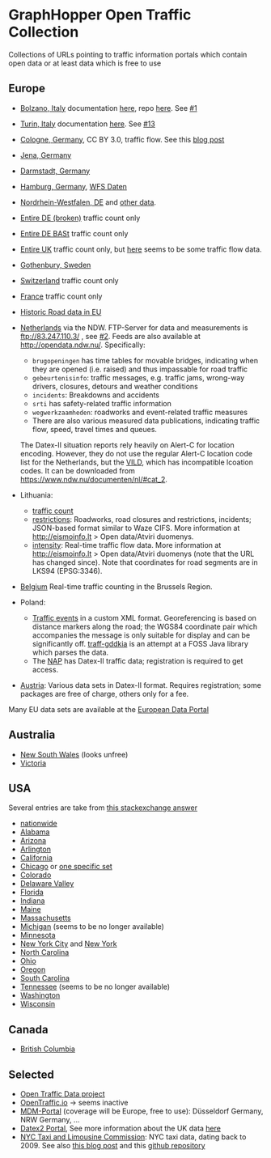 # GraphHopper Open Traffic Collection

Collections of URLs pointing to traffic information portals which contain open data or at least data which is free to use

## Europe

* [Bolzano, Italy](http://traffic.bz.it/) documentation [here](http://ipchannels.integreen-life.bz.it/doc/), repo [here](https://github.com/tis-innovation-park/BZtraffic). See [#1](https://github.com/graphhopper/open-traffic-collection/pull/1)
* [Turin, Italy](http://opendata.5t.torino.it/get_fdt) documentation [here](http://www.5t.torino.it/wp-content/uploads/2016/04/flussi_traffico_rt.pdf). See [#13](https://github.com/graphhopper/open-traffic-collection/issues/13)
* [Cologne, Germany](http://www.offenedaten-koeln.de/dataset/verkehrskalender-der-stadt-k%C3%B6ln), CC BY 3.0, traffic flow. See this [blog post](https://www.graphhopper.com/blog/2015/04/08/visualize-and-handle-traffic-information-with-graphhopper-in-real-time-for-cologne-germany-koln/)
* [Jena, Germany](https://opendata.jena.de/group/mobilitat)
* [Darmstadt, Germany](https://darmstadt.ui-traffic.de/faces/TrafficData.xhtml)
* [Hamburg, Germany](http://suche.transparenz.hamburg.de/dataset/geo-online-portal-hamburg), [WFS Daten](https://geodienste.hamburg.de/HH_WFS_Verkehr_opendata?REQUEST=GetCapabilities&SERVICE=WFS)
* [Nordrhein-Westfalen, DE](https://open.nrw/dataset/verkehrszentrale-verkehrsinformationen-der-viz-nrw-fuer-nordrhein-westfalen-1476687235163) and [other data](https://open.nrw/dataset/verkehrszentrale-verkehrslage-los-1476688071631).
* [Entire DE (broken)](https://www.mcloud.de/web/guest/suche/-/results/detail/verkehrsdatenautomatischedauerzhlstellen) traffic count only
* [Entire DE BASt](https://www.bast.de/BASt_2017/DE/Verkehrstechnik/Fachthemen/v2-verkehrszaehlung/Daten/2017_1/Jawe2017.html?nn=1819490) traffic count only
* [Entire UK](http://www.dft.gov.uk/traffic-counts/) traffic count only, but [here](https://data.gov.uk/dataset/dft-eng-srn-routes-journey-times) seems to be some traffic flow data.
* [Gothenbury, Sweden](http://www.statistik.tkgbg.se/)
* [Switzerland](https://www.astra.admin.ch/astra/en/home/dokumentation/verkehrsdaten.html) traffic count only
* [France](https://www.quandl.com/data/INSEE?keyword=traffic) traffic count only
* [Historic Road data in EU](http://open-data.europa.eu/en/data/dataset/4t2lYOaJNRsEgDA37hrUgg)
* [Netherlands](http://83.247.110.3/ndwOpenAVG/Default.aspx) via the NDW. FTP-Server for data and measurements is ftp://83.247.110.3/ , see [#2](https://github.com/graphhopper/open-traffic-collection/issues/2). Feeds are also available at http://opendata.ndw.nu/. Specifically:
  * `brugopeningen` has time tables for movable bridges, indicating when they are opened (i.e. raised) and thus impassable for road traffic
  * `gebeurtenisinfo`: traffic messages, e.g. traffic jams, wrong-way drivers, closures, detours and weather conditions
  * `incidents`: Breakdowns and accidents
  * `srti` has safety-related traffic information
  * `wegwerkzaamheden`: roadworks and event-related traffic measures
  * There are also various measured data publications, indicating traffic flow, speed, travel times and queues.
  
  The Datex-II situation reports rely heavily on Alert-C for location encoding. However, they do not use the regular Alert-C location code list for the Netherlands, but the [VILD](https://docs.ndw.nu/en/sb/algemeen/specialisatie/VILD.html), which has incompatible lcoation codes. It can be downloaded from https://www.ndw.nu/documenten/nl/#cat_2.
 * Lithuania:
   * [traffic count](http://lakd.lrv.lt/lt/atviri-duomenys)
   * [restrictions](http://restrictions.eismoinfo.lt/): Roadworks, road closures and restrictions, incidents; JSON-based format similar to Waze CIFS. More information at http://eismoinfo.lt > Open data/Atviri duomenys.
   * [intensity](https://old.eismoinfo.lt/traffic-intensity-service): Real-time traffic flow data. More information at http://eismoinfo.lt > Open data/Atviri duomenys (note that the URL has changed since). Note that coordinates for road segments are in LKS94 (EPSG:3346).
 * [Belgium](http://opendatastore.brussels/en/dataset/traffic-count) Real-time traffic counting in the Brussels Region.
* Poland:
  * [Traffic events](https://www.gddkia.gov.pl/dane/zima_html/utrdane.xml) in a custom XML format. Georeferencing is based on distance markers along the road; the WGS84 coordinate pair which accompanies the message is only suitable for display and can be significantly off. [traff-gddkia](https://gitlab.com/traffxml/traff-gddkia) is an attempt at a FOSS Java library which parses the data.
  * The [NAP](https://kpd.gddkia.gov.pl/) has Datex-II traffic data; registration is required to get access.
* [Austria](https://services2.asfinag.at/web/trafficdata/documents): Various data sets in Datex-II format. Requires registration; some packages are free of charge, others only for a fee.
  
Many EU data sets are available at the [European Data Portal](http://www.europeandataportal.eu/data/en/group/transport?q=traffic)

## Australia

 * [New South Wales](http://www.rms.nsw.gov.au/about/access-to-information/access-to-data.html) (looks unfree)
 * [Victoria](http://api.vicroads.vic.gov.au/)

## USA

Several entries are take from [this stackexchange answer](http://opendata.stackexchange.com/a/1772/12662)

* [nationwide](http://www.fhwa.dot.gov/policyinformation/travel_monitoring/tvt.cfm)
* [Alabama](https://www.dot.state.al.us/maweb/trafficMonitoring/trafficMonitoring.html)
* [Arizona](http://www.azdot.gov/planning/DataandAnalysis)
* [Arlington](http://www.arlingtonva.us/Departments/EnvironmentalServices/dot/traffic/counts/EnvironmentalServicesCounts.aspx)
* [California](http://traffic-counts.dot.ca.gov/)
* [Chicago](https://data.cityofchicago.org/browse?tags=traffic) or [one specific set](https://data.cityofchicago.org/Transportation/Average-Daily-Traffic-Counts/pfsx-4n4m)
* [Colorado](http://dtdapps.coloradodot.info/otis)
* [Delaware Valley](http://www.dvrpc.org/webmaps/trafficcounts/)
* [Florida](http://www.dot.state.fl.us/planning/statistics/trafficdata/)
* [Indiana](http://www.in.gov/indot/2720.htm)
* [Maine](http://www.maine.gov/mdot/traffic/ytc/)
* [Massachusetts](http://www.massdot.state.ma.us/highway/TrafficVolumeCounts.aspx)
* [Michigan](http://www.michigan.gov/mdot/0,4616,7-151-9615---,00.html) (seems to be no longer available)
* [Minnesota](http://www.dot.state.mn.us/traffic/data/)
* [New York City](https://data.cityofnewyork.us/Transportation/Real-Time-Traffic-Speed-Data/xsat-x5sa) and [New York](https://www.dot.ny.gov/highway-data-services)
* [North Carolina](http://www.ncdot.gov/projects/trafficsurvey/)
* [Ohio](http://www.dot.state.oh.us/Divisions/Planning/TechServ/traffic/Pages/Traffic-Count-Reports-and-Maps.aspx)
* [Oregon](http://www.oregon.gov/ODOT/td/tdata/Pages/tsm/tvt.aspx)
* [South Carolina](http://www.scdot.org/getting/trafficcounts.aspx)
* [Tennessee](http://www.tdot.state.tn.us/projectplanning/adt.asp) (seems to be no longer available)
* [Washington](http://www.wsdot.wa.gov/mapsdata/travel/annualtrafficreport.htm)
* [Wisconsin](http://wisconsindot.gov/Pages/projects/data-plan/traf-counts/default.aspx)
 
## Canada

* [British Columbia](http://www.th.gov.bc.ca/trafficData/)

## Selected

* [Open Traffic Data project](http://www.worldbank.org/en/news/feature/2016/12/19/open-traffic-data-to-revolutionize-transport)
* [OpenTraffic.io](http://opentraffic.io/) -> seems inactive
* [MDM-Portal](http://www.mdm-portal.de/) (coverage will be Europe, free to use): Düsseldorf Germany, NRW Germany, ...
* [Datex2 Portal](http://www.datex2.eu/datex-node/), See more information about the UK data [here](http://dalelane.co.uk/blog/?p=1450)
* [NYC Taxi and Limousine Commission](http://www.nyc.gov/html/tlc/html/about/trip_record_data.shtml): NYC taxi data, dating back to 2009. See also [this blog post](http://toddwschneider.com/posts/analyzing-1-1-billion-nyc-taxi-and-uber-trips-with-a-vengeance/) and this [github repository](https://github.com/toddwschneider/nyc-taxi-data)
